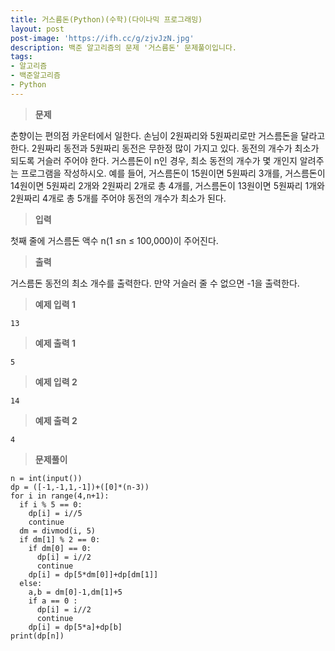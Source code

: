 ```yaml
---
title: 거스름돈(Python)(수학)(다이나믹 프로그래밍)
layout: post
post-image: 'https://ifh.cc/g/zjvJzN.jpg'
description: 백준 알고리즘의 문제 '거스름돈' 문제풀이입니다.
tags:
- 알고리즘
- 백준알고리즘
- Python
---
```



>**문제**

춘향이는 편의점 카운터에서 일한다.
손님이 2원짜리와 5원짜리로만 거스름돈을 달라고 한다. 2원짜리 동전과 5원짜리 동전은 무한정 많이 가지고 있다. 동전의 개수가 최소가 되도록 거슬러 주어야 한다. 거스름돈이 n인 경우, 최소 동전의 개수가 몇 개인지 알려주는 프로그램을 작성하시오.
예를 들어, 거스름돈이 15원이면 5원짜리 3개를, 거스름돈이 14원이면 5원짜리 2개와 2원짜리 2개로 총 4개를, 거스름돈이 13원이면 5원짜리 1개와 2원짜리 4개로 총 5개를 주어야 동전의 개수가 최소가 된다.

>**입력**

첫째 줄에 거스름돈 액수 n(1 ≤n ≤ 100,000)이 주어진다.

>**출력**

거스름돈 동전의 최소 개수를 출력한다. 만약 거슬러 줄 수 없으면 -1을 출력한다.

>**예제 입력 1**

	13

>**예제 출력 1**

	5

>**예제 입력 2**

	14

>**예제 출력 2**

	4

>**문제풀이**

	n = int(input())
	dp = ([-1,-1,1,-1])+([0]*(n-3))
	for i in range(4,n+1):
	  if i % 5 == 0:
	    dp[i] = i//5
	    continue
	  dm = divmod(i, 5)
	  if dm[1] % 2 == 0:
	    if dm[0] == 0:
	      dp[i] = i//2
	      continue
	    dp[i] = dp[5*dm[0]]+dp[dm[1]]
	  else:
	    a,b = dm[0]-1,dm[1]+5
	    if a == 0 :
	      dp[i] = i//2
	      continue
	    dp[i] = dp[5*a]+dp[b]
	print(dp[n])
